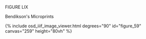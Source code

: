 FIGURE LIX 

Bendikson's Microprints

{% include osd_iiif_image_viewer.html degrees="90" id="figure_59" canvas="259" height="80vh" %}
